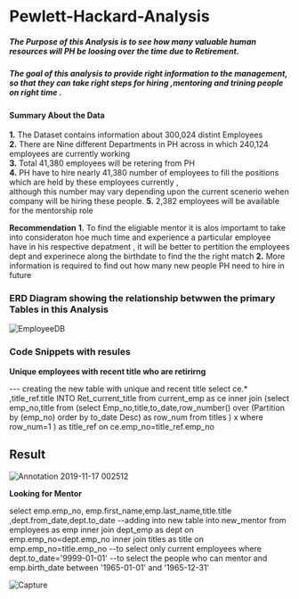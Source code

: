 # Pewlett-Hackard-Analysis

##### The Purpose of this Analysis is to see how many valuable human resources will PH be loosing over the time due to Retirement. </br>
##### The goal of this analysis to provide right information to the management, so that they can take right steps for hiring ,mentoring and trining people on right time . 

#### Summary About the Data 

**1.**  The Dataset contains information about 300,024 distint Employees </br>
**2.**  There are Nine different Departments in PH across in which 240,124 employees are currently working </BR>
**3.**  Total 41,380 employees will be retering from PH </br>
**4.**  PH have to hire nearly 41,380 number of employees to fill the positions which are held by these employees currently , </br>     although this number may vary depending upon the current scenerio wehen company will be hiring these people. 
**5.** 2,382 employees will be available for the mentorship role 


**Recommendation** 
**1.** To find the eligiable mentor it is alos importamt to take into consideraton hoe much time and experience a particular employee have in his respective depatment , it will be better to pertition the employees dept and experinece along the birthdate to  find the the right match 
**2.** More information is required to find out how many new people PH need to hire in future 


### ERD Diagram  showing the relationship betwwen the primary Tables in this Analysis ####


![EmployeeDB](https://user-images.githubusercontent.com/55926650/69004983-14003880-08d0-11ea-9f0d-ffd8293803ca.png)



### Code Snippets with resules ##

**Unique employees with recent title who are retirirng** 

--- creating the new table with unique and recent title 
select ce.* ,title_ref.title 
INTO Ret_current_title 
from current_emp as ce
inner join 
(select emp_no,title from (select Emp_no,title,to_date,row_number() over (Partition by (emp_no) order by to_date Desc) as row_num
from titles ) x where row_num=1 ) as  title_ref
on ce.emp_no=title_ref.emp_no

## Result 

![Annotation 2019-11-17 002512](https://user-images.githubusercontent.com/55926650/69005075-6a21ab80-08d1-11ea-91d0-d7c6e6b8835c.png)


**Looking for Mentor**

select emp.emp_no, emp.first_name,emp.last_name,title.title ,dept.from_date,dept.to_date
--adding into new table
into new_mentor
from 
employees as emp 
inner join dept_emp as dept 
on emp.emp_no=dept.emp_no
inner join titles as title 
on emp.emp_no=title.emp_no
--to select only current employees 
where dept.to_date='9999-01-01'
--to select the people who can mentor 
and emp.birth_date between '1965-01-01' and '1965-12-31'

![Capture](https://user-images.githubusercontent.com/55926650/69005076-6a21ab80-08d1-11ea-81a7-c4b606238e62.PNG)



